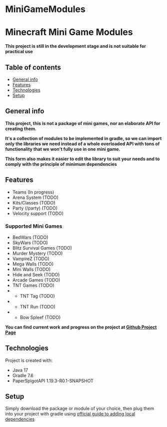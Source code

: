
# MiniGameModules

# Minecraft Mini Game Modules

**This project is still in the development stage and is not suitable for practical use**

## Table of contents
* [General info](#general-info)
* [Features](#features)
* [Technologies](#technologies)
* [Setup](#setup)

## General info

**This project, this is not a package of mini games, nor an elaborate API for creating them.**

**It's a collection of modules to be implemented in gradle, so we can import only the libraries we need instead of a whole overloaded API with tons of functionality that we won't fully use in one mini game.**

**This form also makes it easier to edit the library to suit your needs and to comply with the principle of minimum dependencies**

## Features

* Teams (In progress)
* Arena System (TODO)
* Kits/Classes (TODO)
* Party (/party) (TODO)
* Velocity support (TODO)

### Supported Mini Games

* BedWars (TODO)
* SkyWars (TODO)
* Blitz Survival Games (TODO)
* Murder Mystery (TODO)
* VampireZ (TODO)
* Mega Walls (TODO)
* Mini Walls (TODO)
* Hide and Seek (TODO)
* Arcade Games (TODO)
* TNT Games (TODO)
* * TNT Tag (TODO)
* * TNT Run (TODO)
* * Bow Spleef (TODO)

**You can find current work and progress on the project at <a href="https://github.com/users/MrGoraj/projects/1" target="_blank">Github Project Page</a>**

## Technologies

Project is created with:

* Java 17
* Gradle 7.6
* PaperSpigotAPI 1.19.3-R0.1-SNAPSHOT

## Setup

Simply download the package or module of your choice, then plug them into your project with gradle using <a href="https://docs.gradle.org/current/userguide/declaring_dependencies_between_subprojects.html" target="_blank">official guide to adding local dependencies</a>
